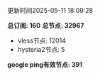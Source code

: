 更新时间2025-05-11 18:09:28

**总订阅: 160**
**总节点: 32967**
- vless节点: 12014
- hysteria2节点: 5

**google ping有效节点: 391**
